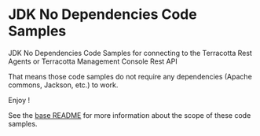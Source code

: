 JDK No Dependencies Code Samples
===

JDK No Dependencies Code Samples for connecting to the Terracotta Rest Agents or Terracotta Management Console Rest API

That means those code samples do not require any dependencies (Apache commons, Jackson, etc.) to work.

Enjoy !

See the [base README](../) for more information about the scope of these code samples.